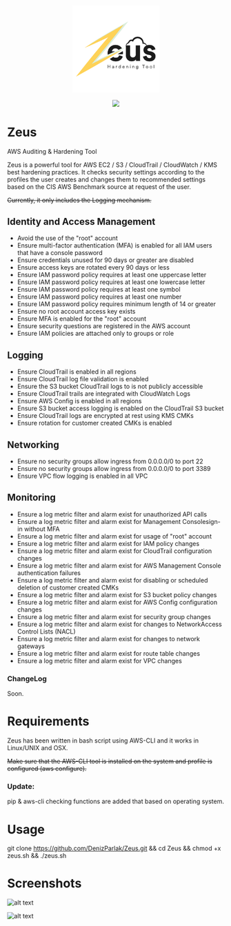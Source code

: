 <p align="center">
<img src="zeuslogo.png" width="40%"></img>
</p>
<p align="center">
<a href="https://en.wikipedia.org/wiki/Shell_script"><img src="https://img.shields.io/badge/Shell%20Scripting-*nix-brightgreen.svg"></a>

# Zeus
AWS Auditing &amp; Hardening Tool

Zeus is a powerful tool for AWS EC2 / S3 / CloudTrail / CloudWatch / KMS best hardening practices. It checks security settings according to the profiles the user creates and changes them to recommended settings based on the CIS AWS Benchmark source at request of the user.

~~Currently, it only includes the Logging mechanism.~~

## Identity and Access Management
- Avoid the use of the "root" account
- Ensure multi-factor authentication (MFA) is enabled for all IAM users that have a console password
- Ensure credentials unused for 90 days or greater are disabled
- Ensure access keys are rotated every 90 days or less
- Ensure IAM password policy requires at least one uppercase letter
- Ensure IAM password policy requires at least one lowercase letter
- Ensure IAM password policy requires at least one symbol
- Ensure IAM password policy requires at least one number
- Ensure IAM password policy requires minimum length of 14 or greater
- Ensure no root account access key exists
- Ensure MFA is enabled for the "root" account
- Ensure security questions are registered in the AWS account 
- Ensure IAM policies are attached only to groups or role

## Logging
- Ensure CloudTrail is enabled in all regions
- Ensure CloudTrail log file validation is enabled
- Ensure the S3 bucket CloudTrail logs to is not publicly accessible
- Ensure CloudTrail trails are integrated with CloudWatch Logs
- Ensure AWS Config is enabled in all regions
- Ensure S3 bucket access logging is enabled on the CloudTrail S3 bucket
- Ensure CloudTrail logs are encrypted at rest using KMS CMKs
- Ensure rotation for customer created CMKs is enabled

## Networking
- Ensure no security groups allow ingress from 0.0.0.0/0 to port 22
- Ensure no security groups allow ingress from 0.0.0.0/0 to port 3389
- Ensure VPC flow logging is enabled in all VPC

## Monitoring
 - Ensure a log metric filter and alarm exist for unauthorized API calls
 - Ensure a log metric filter and alarm exist for Management Consolesign-in without MFA
 - Ensure a log metric filter and alarm exist for usage of "root" account
 - Ensure a log metric filter and alarm exist for IAM policy changes
 - Ensure a log metric filter and alarm exist for CloudTrail configuration changes
 - Ensure a log metric filter and alarm exist for AWS Management Console authentication failures
 - Ensure a log metric filter and alarm exist for disabling or scheduled deletion of customer created CMKs
 - Ensure a log metric filter and alarm exist for S3 bucket policy changes
 - Ensure a log metric filter and alarm exist for AWS Config configuration changes
 - Ensure a log metric filter and alarm exist for security group changes
 - Ensure a log metric filter and alarm exist for changes to NetworkAccess Control Lists (NACL)
 - Ensure a log metric filter and alarm exist for changes to network gateways
 - Ensure a log metric filter and alarm exist for route table changes
 - Ensure a log metric filter and alarm exist for VPC changes

### ChangeLog

Soon.

# Requirements

Zeus has been written in bash script using AWS-CLI and it works in Linux/UNIX and OSX.

~~Make sure that the AWS-CLI tool is installed on the system and profile is configured (aws configure).~~

### Update:

pip & aws-cli checking functions are added that based on operating system.

# Usage

git clone https://github.com/DenizParlak/Zeus.git && cd Zeus && chmod +x zeus.sh && ./zeus.sh

# Screenshots

![alt text](https://i.hizliresim.com/nW4qqM.png)

![alt text](https://i.hizliresim.com/r2EPn1.jpg)
